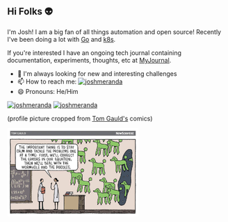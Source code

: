 ## Hi Folks :alien:

<!-- ![joshmeranda](/images/joshmeranda_profile.jpg) -->

I'm Josh! I am a big fan of all things automation and open source! Recently I've been doing a lot with [Go](https://go.dev/) and [k8s](https://kubernetes.io/).

If you're interested I have an ongoing tech journal containing documentation, experiments, thoughts, etc at [MyJournal](https://github.com/joshmeranda/MyJournal/).

- 🌱 I'm always looking for new and interesting challenges
- 📫 How to reach me: [![joshmeranda](https://img.shields.io/badge/lable--blue?style=flat&logo=gmail&labelColor=white&color=white&label=joshmeranda@gmail.com)](mailto:joshmeranda@gmail.com)
- 😄 Pronouns: He/Him

[![joshmeranda](https://img.shields.io/badge/lable--blue?style=flat&logo=linkedin&labelColor=blue&color=blue&label=LinkedIn)](https://www.linkedin.com/in/joshua-meranda/)
[![joshmeranda](https://img.shields.io/badge/lable--blue?style=flat&logo=stackoverflow&color=grey&label=StackOverflow)](https://stackoverflow.com/users/11548057/puffin)

<div>
  <div>
<!--     <img src="/images/joshmeranda_profile.jpg" align="right" width="30%"/> -->
    <p>(profile picture cropped from <a href="https://www.tomgauld.com">Tom Gauld's</a> comics)</p>
  <div>
  <img src="/images/poodle_problem.jpg" align="left" width="60%" />
</div>

